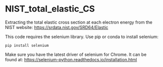 # NIST_total_elastic_CS

Extracting the total elastic cross section at each electron energy from the NIST website: https://srdata.nist.gov/SRD64/Elastic

This code requires the selenium library. Use pip or conda to install selenium:

`pip install selenium`

Make sure you have the latest driver of selenium for Chrome. It can be found at: https://selenium-python.readthedocs.io/installation.html
